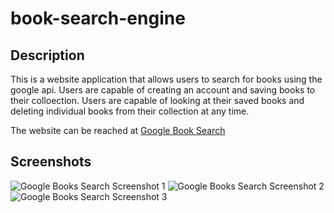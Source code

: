 # book-search-engine


## Description

This is a website application that allows users to search for books using the google api. 
Users are capable of creating an account and saving books to their colloection. Users are capable of looking at their saved books and deleting individual books from their collection at any time.

The website can be reached at [Google Book Search](https://limitless-crag-20073.herokuapp.com/)


## Screenshots

![Google Books Search Screenshot 1](https://res.cloudinary.com/dfe0rjexj/image/upload/v1674747741/Google_Books_Search_1_nk2fmm.jpg)
![Google Books Search Screenshot 2](https://res.cloudinary.com/dfe0rjexj/image/upload/v1674747829/Google_Books_Search_2_glqb0q.jpg)
![Google Books Search Screenshot 3](https://res.cloudinary.com/dfe0rjexj/image/upload/v1674747897/Google_Books_Search_3_iecf9b.jpg)
